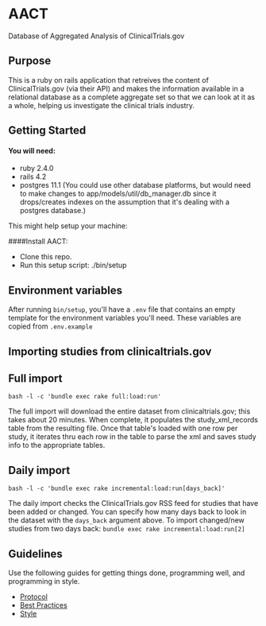 # AACT
Database of Aggregated Analysis of ClinicalTrials.gov

## Purpose

This is a ruby on rails application that retreives the content of ClinicalTrials.gov (via their API) and makes the information available in a relational database as a complete aggregate set so that we can look at it as a whole, helping us investigate the clinical trials industry.

## Getting Started

#### You will need:

*  ruby 2.4.0
*  rails 4.2
*  postgres 11.1 (You could use other database platforms, but would need to make changes to app/models/util/db_manager.db since it drops/creates indexes on the assumption that it's dealing with a postgres database.)

This might help setup your machine:

[this script]: https://github.com/thoughtbot/laptop

####Install AACT:

*  Clone this repo.
*  Run this setup script: ./bin/setup

## Environment variables

After running `bin/setup`, you'll have a `.env` file that contains an empty template for the environment variables you'll need. These variables are copied from `.env.example`

## Importing studies from clinicaltrials.gov

## Full import

`bash -l -c 'bundle exec rake full:load:run'`

The full import will download the entire dataset from clinicaltrials.gov; this takes about 20 minutes. When complete, it populates the study_xml_records table from the resulting file. Once that table's loaded with one row per study, it iterates thru each row in the table to parse the xml and saves study info to the appropriate tables.

## Daily import

`bash -l -c 'bundle exec rake incremental:load:run[days_back]'`

The daily import checks the ClinicalTrials.gov RSS feed for studies that have been added or changed. You can specify how many days back to look in the dataset with the `days_back` argument above. To import changed/new studies from two days back: `bundle exec rake incremental:load:run[2]`

## Guidelines

Use the following guides for getting things done, programming well, and
programming in style.

* [Protocol](http://github.com/thoughtbot/guides/blob/master/protocol)
* [Best Practices](http://github.com/thoughtbot/guides/blob/master/best-practices)
* [Style](http://github.com/thoughtbot/guides/blob/master/style)
